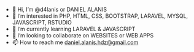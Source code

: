 - 👋 Hi, I’m @d4lanis or DANIEL ALANIS
- 👀 I’m interested in PHP, HTML, CSS, BOOTSTRAP, LARAVEL, MYSQL, JAVASCRIPT, RSTUDIO
- 🌱 I’m currently learning LARAVEL & JAVASCRIPT
- 💞️ I’m looking to collaborate on WEBSITES  or WEB APPS
- 📫 How to reach me daniel.alanis.hdz@gmail.com

<!---
d4lanis/d4lanis is a ✨ special ✨ repository because its `README.md` (this file) appears on your GitHub profile.
You can click the Preview link to take a look at your changes.
--->

